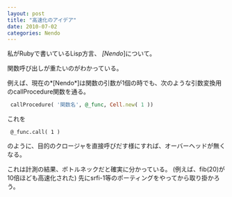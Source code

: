```yaml
---
layout: post
title: "高速化のアイデア"
date: 2010-07-02
categories: Nendo
---
```

私がRubyで書いているLisp方言、 *[Nendo*]について。

関数呼び出しが重たいのがわかっている。

例えば、現在の*[Nendo*]は関数の引数が1個の時でも、次のような引数変換用のcallProcedure関数を通る。
```ruby
 callProcedure( '関数名', @_func, Cell.new( 1 ))
```

これを
```
 @_func.call( 1 )
```
のように、目的のクロージャを直接呼びだす様にすれば、オーバーヘッドが無くなる。

これは計測の結果、ボトルネックだと確実に分かっている。
(例えば、fib(20)が10倍ほども高速化された)
先にsrfi-1等のポーティングをやってから取り掛かろう。
